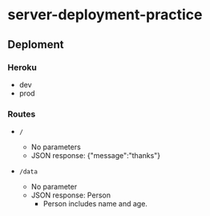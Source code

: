 # server-deployment-practice

## Deploment

 ### Heroku

  - dev
  - prod

### Routes

  - `/`
    - No parameters
    - JSON response: {"message":"thanks"}

  - `/data`
    - No parameter
    - JSON response: Person
      - Person includes name and age.
